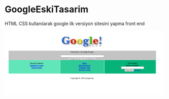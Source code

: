 # GoogleEskiTasarim

HTML CSS kullanılarak google ilk versiyon sitesini yapma front end

![](ss/sayfa.png)
